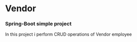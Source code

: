 # Vendor
<h3>Spring-Boot simple project </h3>
In this project i perform CRUD operations of Vendor employee
